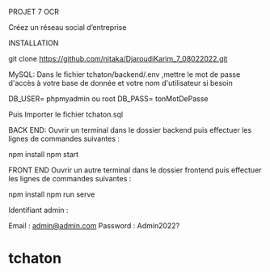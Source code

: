 PROJET 7 OCR

Créez un réseau social d’entreprise


INSTALLATION

git clone https://github.com/nitaka/DjaroudiKarim_7_08022022.git

MySQL:
Dans le fichier tchaton/backend/.env ,mettre le mot de passe d'accès à votre base de donnée et votre nom d'utilisateur si besoin

DB_USER= phpmyadmin ou root
DB_PASS= tonMotDePasse

Puis Importer le fichier tchaton.sql

BACK END:
Ouvrir un terminal dans le dossier backend puis effectuer les lignes de commandes suivantes :

npm install
npm start

FRONT END
Ouvrir un autre terminal dans le dossier frontend puis effectuer les lignes de commandes suivantes :

npm install
npm run serve

Identifiant admin :

Email : admin@admin.com
Password : Admin2022?
# tchaton
